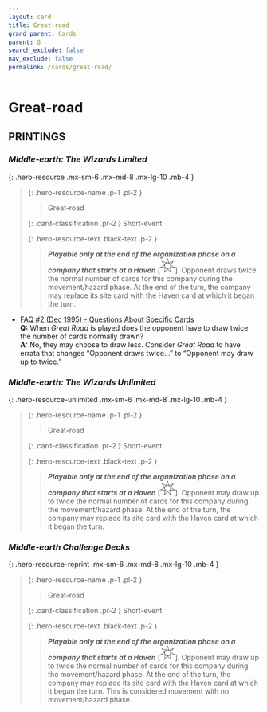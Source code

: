 ```yaml
---
layout: card
title: Great-road
grand_parent: Cards
parent: G
search_exclude: false
nav_exclude: false
permalink: /cards/great-road/
---
```


# Great-road


## PRINTINGS


### _Middle-earth: The Wizards Limited_

{: .hero-resource .mx-sm-6 .mx-md-8 .mx-lg-10 .mb-4 }
> {: .hero-resource-name .p-1 .pl-2 }
> > <div class="card-mp"></div>
> > <div class="card-name">Great-road</div>
>
> {: .card-classification .pr-2 }
> Short-event
>
> {: .hero-resource-text .black-text .p-2 }
> > ***Playable only at the end of the organization phase on a company that starts at a Haven*** <nobr>[<img src="/assets/images/free-haven.svg">]</nobr>. Opponent draws twice the normal number of cards for this company during the movement/hazard phase. At the end of the turn, the company may replace its site card with the Haven card at which it began the turn. 
> 

 - [FAQ #2 (Dec 1995) - Questions About Specific Cards](/original/rulings/faq-2/#questions-about-specific-cards)<br>**Q:** When _Great Road_ is played does the opponent have to draw twice the number of cards normally drawn?<br>**A:** No, they may choose to draw less. Consider _Great Road_ to have errata that changes “Opponent draws twice…” to “Opponent may draw up to twice.”

### _Middle-earth: The Wizards Unlimited_

{: .hero-resource-unlimited .mx-sm-6 .mx-md-8 .mx-lg-10 .mb-4 }
> {: .hero-resource-name .p-1 .pl-2 }
> > <div class="card-mp"></div>
> > <div class="card-name">Great-road</div>
>
> {: .card-classification .pr-2 }
> Short-event
>
> {: .hero-resource-text .black-text .p-2 }
> > ***Playable only at the end of the organization phase on a company that starts at a Haven*** <nobr>[<img src="/assets/images/free-haven.svg">]</nobr>. Opponent may draw up to twice the normal number of cards for this company during the movement/hazard phase. At the end of the turn, the company may replace its site card with the Haven card at which it began the turn. 
> 

### _Middle-earth Challenge Decks_

{: .hero-resource-reprint .mx-sm-6 .mx-md-8 .mx-lg-10 .mb-4 }
> {: .hero-resource-name .p-1 .pl-2 }
> > <div class="card-mp"></div>
> > <div class="card-name">Great-road</div>
>
> {: .card-classification .pr-2 }
> Short-event
>
> {: .hero-resource-text .black-text .p-2 }
> > ***Playable only at the end of the organization phase on a company that starts at a Haven*** <nobr>[<img src="/assets/images/free-haven.svg">]</nobr>. Opponent may draw up to twice the normal number of cards for this company during the movement/hazard phase. At the end of the turn, the company may replace its site card with the Haven card at which it began the turn. This is considered movement with no movement/hazard phase.
> 
